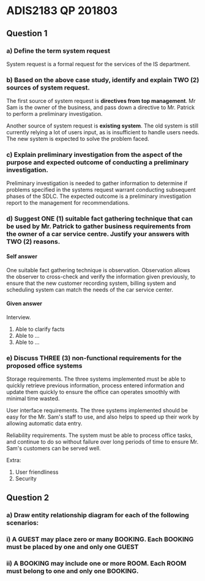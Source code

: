 # ADIS2183 QP 201803

## Question 1

### a) Define the term system request

System request is a formal request for the services of the IS department.

### b) Based on the above case study, identify and explain TWO (2) sources of system request.

The first source of system request is **directives from top management**. Mr Sam is the owner of the business, and pass down a directive to Mr. Patrick to perform a preliminary investigation.

Another source of system request is **existing system**. The old system is still currently relying a lot of users input, as is insufficient to handle users needs. The new system is expected to solve the problem faced.

### c) Explain preliminary investigation from the aspect of the purpose and expected outcome of conducting a preliminary investigation.

Preliminary investigation is needed to gather information to determine if problems specified in the systems request warrant conducting subsequent phases of the SDLC. The expected outcome is a preliminary investigation report to the management for recommendations.

### d) Suggest ONE (1) suitable fact gathering technique that can be used by Mr. Patrick to gather business requirements from the owner of a car service centre. Justify your answers with TWO (2) reasons.

#### Self answer

One suitable fact gathering technique is observation. Observation allows the observer to cross-check and verify the information given previously, to ensure that the new customer recording system, billing system and scheduling system can match the needs of the car service center.

#### Given answer

Interview.

1. Able to clarify facts
2. Able to ...
3. Able to ...

### e) Discuss THREE (3) non-functional requirements for the proposed office systems

Storage requirements. The three systems implemented must be able to quickly retrieve previous information, process entered information and update them quickly to ensure the office can operates smoothly with minimal time wasted.

User interface requirements. The three systems implemented should be easy for the Mr. Sam's staff to use, and also helps to speed up their work by allowing automatic data entry.

Reliability requirements. The system must be able to process office tasks, and continue to do so without failure over long periods of time to ensure Mr. Sam's customers can be served well.

Extra:

1. User friendliness
2. Security

## Question 2

### a) Draw entity relationship diagram for each of the following scenarios:

### i) A GUEST may place zero or many BOOKING. Each BOOKING must be placed by one and only one GUEST



### ii) A BOOKING may include one or more ROOM. Each ROOM must belong to one and only one BOOKING.

